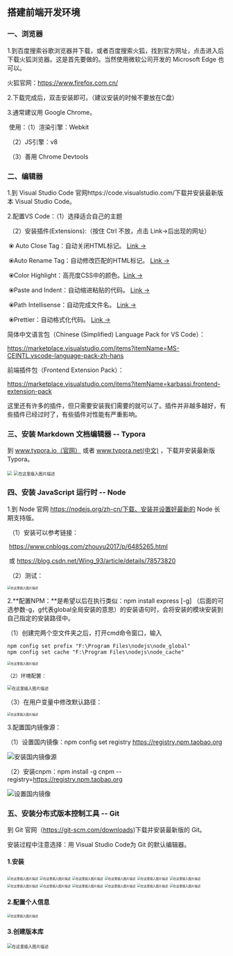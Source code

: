 ## 搭建前端开发环境

### 一、浏览器

1.到百度搜索谷歌浏览器并下载，或者百度搜索火狐，找到官方网址，点击进入后下载火狐浏览器。这是首先要做的。当然使用微软公司开发的 Microsoft Edge 也可以。

火狐官网：https://www.firefox.com.cn/

2.下载完成后，双击安装即可。（建议安装的时候不要放在C盘）

3.通常建议用 Google Chrome。

​	使用：（1）渲染引擎：Webkit

​				（2）JS引擎：v8

​				（3）善用 Chrome Devtools

### 二、编辑器

1.到 Visual Studio Code 官网https://code.visualstudio.com/下载并安装最新版本 Visual Studio Code。

2.配置VS Code：（1）选择适合自己的主题

​							 （2）安装插件(Extensions):（按住 Ctrl 不放，点击 Link→后出现的网址）

​												⦿ Auto Close Tag：自动关闭HTML标记。 [Link →](https://marketplace.visualstudio.com/items?itemName=formulahendry.auto-close-tag)

​												⦿Auto Rename Tag：自动修改匹配的HTML标记。 [Link →](https://marketplace.visualstudio.com/items?itemName=formulahendry.auto-rename-tag)

​												⦿Color Highlight：高亮度CSS中的颜色。[Link →](https://marketplace.visualstudio.com/items?itemName=naumovs.color-highlight)

​												⦿Paste and Indent：自动缩进粘贴的代码。 [Link →](https://marketplace.visualstudio.com/items?itemName=Rubymaniac.vscode-paste-and-indent)

​												⦿Path Intellisense：自动完成文件名。 [Link →](https://marketplace.visualstudio.com/items?itemName=christian-kohler.path-intellisense)

​												⦿Prettier：自动格式化代码。 [Link →](https://marketplace.visualstudio.com/items?itemName=esbenp.prettier-vscode)

简体中文语言包（Chinese (Simplified) Language Pack for VS Code）：

https://marketplace.visualstudio.com/items?itemName=MS-CEINTL.vscode-language-pack-zh-hans 

前端插件包（Frontend Extension Pack）：

https://marketplace.visualstudio.com/items?itemName=karbassi.frontend-extension-pack

这里还有许多的插件，但只需要安装我们需要的就可以了。插件并非越多越好，有些插件已经过时了，有些插件对性能有严重影响。

### 三、安装 Markdown 文档编辑器 -- Typora

到 www.typora.io（官网） 或者 www.typora.net(中文) ，下载并安装最新版 Typora。

<img src="https://raw.githubusercontent.com/yangqian98/PicGo/master/img/20200926231352387.png" style="zoom: 67%;" />



<img src="https://raw.githubusercontent.com/yangqian98/PicGo/master/img/20200926231433488.png" alt="在这里插入图片描述" style="zoom: 67%;" />



### 四、安装 JavaScript 运行时 -- Node

1.到 Node 官网 https://nodejs.org/zh-cn/下载、安装并设置好最新的 Node 长期支持版。

​	（1）安装可以参考链接：

​								 https://www.cnblogs.com/zhouyu2017/p/6485265.html

​							或 https://blog.csdn.net/Wing_93/article/details/78573820

​	（2）测试：

<img src="https://raw.githubusercontent.com/yangqian98/PicGo/master/img/2020092623154534.png" alt="在这里插入图片描述" style="zoom:50%;" />


2.**配置NPM：**是希望以后在执行类似：npm install express [-g] （后面的可选参数-g，g代表global全局安装的意思）的安装语句时，会将安装的模块安装到自己指定的安装路径中。

（1）创建完两个空文件夹之后，打开cmd命令窗口，输入

```
npm config set prefix "F:\Program Files\nodejs\node_global"
npm config set cache "F:\Program Files\nodejs\node_cache"
```

<img src="https://raw.githubusercontent.com/yangqian98/PicGo/master/img/20200926231605971.png" alt="在这里插入图片描述" style="zoom:50%;" />


	（2）环境配置：

<img src="https://raw.githubusercontent.com/yangqian98/PicGo/master/img/2020092623162444.png" alt="在这里插入图片描述" style="zoom:67%;" />


  （3）在用户变量中修改默认路径：

<img src="https://raw.githubusercontent.com/yangqian98/PicGo/master/img/20200926231635453.png" alt="在这里插入图片描述" style="zoom:50%;" />



3.配置国内镜像源：

（1）设置国内镜像：npm config set registry https://registry.npm.taobao.org

![安装国内镜像源](https://raw.githubusercontent.com/yangqian98/PicGo/master/img/%E5%AE%89%E8%A3%85%E5%9B%BD%E5%86%85%E9%95%9C%E5%83%8F%E6%BA%90.png)

（2）安装cnpm：npm install -g cnpm --registry=https://registry.npm.taobao.org

![设置国内镜像](https://raw.githubusercontent.com/yangqian98/PicGo/master/img/%E8%AE%BE%E7%BD%AE%E5%9B%BD%E5%86%85%E9%95%9C%E5%83%8F.png)

### 五、安装分布式版本控制工具 -- Git

到 Git 官网（https://git-scm.com/downloads)下载并安装最新版的 Git。 

安装过程中注意选择：用 Visual Studio Code为 Git 的默认编辑器。

#### 1.安装

<img src="https://raw.githubusercontent.com/yangqian98/PicGo/master/img/20200926231817966.png" alt="在这里插入图片描述" style="zoom:50%;" />
<img src="https://raw.githubusercontent.com/yangqian98/PicGo/master/img/20200926231826980.png" alt="在这里插入图片描述" style="zoom:50%;" />
<img src="https://raw.githubusercontent.com/yangqian98/PicGo/master/img/20200926231923409.png" alt="在这里插入图片描述" style="zoom:50%;" />
<img src="https://raw.githubusercontent.com/yangqian98/PicGo/master/img/20200926231923418.png" alt="在这里插入图片描述" style="zoom:50%;" />
<img src="https://raw.githubusercontent.com/yangqian98/PicGo/master/img/20200926232001292.png" alt="在这里插入图片描述" style="zoom:50%;" />
<img src="https://raw.githubusercontent.com/yangqian98/PicGo/master/img/20200926232222359.png" alt="在这里插入图片描述" style="zoom:50%;" />
<img src="https://raw.githubusercontent.com/yangqian98/PicGo/master/img/20200926232237774.png" alt="在这里插入图片描述" style="zoom:50%;" />

<img src="https://raw.githubusercontent.com/yangqian98/PicGo/master/img/20200926232250717.png" alt="在这里插入图片描述" style="zoom:50%;" >

<img src="https://raw.githubusercontent.com/yangqian98/PicGo/master/img/2020092623230573.png" alt="在这里插入图片描述" style="zoom:50%;" />

<img src="https://raw.githubusercontent.com/yangqian98/PicGo/master/img/20200926232317613.png" alt="在这里插入图片描述" style="zoom:50%;" />
<img src="https://raw.githubusercontent.com/yangqian98/PicGo/master/img/20200926232329726.png" alt="在这里插入图片描述" style="zoom:50%;" />

<img src="https://raw.githubusercontent.com/yangqian98/PicGo/master/img/20200926232114850.png" alt="在这里插入图片描述" style="zoom: 50%;" />









#### 2.配置个人信息

<img src="https://raw.githubusercontent.com/yangqian98/PicGo/master/img/20200926232420363.png" alt="在这里插入图片描述" style="zoom: 50%;" />



#### 3.创建版本库

<img src="https://raw.githubusercontent.com/yangqian98/PicGo/master/img/20200926232420363.png" alt="在这里插入图片描述" style="zoom: 67%;" />